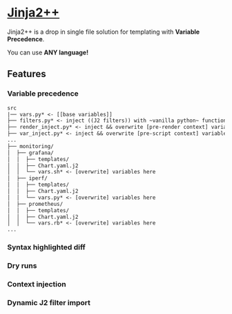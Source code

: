 # [Jinja2++](https://ms-jpq.github.io/jinja2pp/)

Jinja2++ is a drop in single file solution for templating with **Variable Precedence**.

You can use **ANY language!**

## Features

### Variable precedence

```txt
src
|── vars.py* <- [[base variables]]
├── filters.py* <- inject ((J2 filters)) with ~vanilla python~ functions!
├── render_inject.py* <- inject && overwrite [pre-render context] variables
├── var_inject.py* <- inject && overwrite [pre-script context] variables 
...
├── monitoring/
│  ├── grafana/
│  │  ├── templates/
│  │  ├── Chart.yaml.j2
│  │  └── vars.sh* <- [overwrite] variables here
│  ├── iperf/
│  │  ├── templates/
│  │  ├── Chart.yaml.j2
│  │  └── vars.py* <- [overwrite] variables here
│  ├── prometheus/
│  │  ├── templates/
│  │  ├── Chart.yaml.j2
│  │  └── vars.rb* <- [overwrite] variables here
...
```


### Syntax highlighted diff

### Dry runs

### Context injection

### Dynamic J2 filter import

